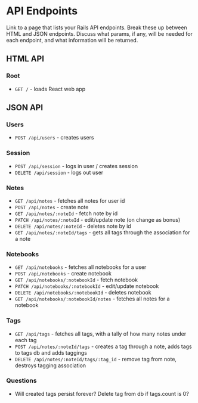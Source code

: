 # API Endpoints

Link to a page that lists your Rails API endpoints. Break these up between HTML and JSON endpoints. Discuss what params, if any, will be needed for each endpoint, and what information will be returned.

## HTML API

### Root

- `GET /` - loads React web app

## JSON API

### Users

- `POST /api/users` - creates users

### Session

- `POST /api/session` - logs in user / creates session
- `DELETE /api/session` - logs out user

### Notes

- `GET /api/notes` - fetches all notes for user id
- `POST /api/notes` - create note
- `GET /api/notes/:noteId` - fetch note by id
- `PATCH /api/notes/:noteId` - edit/update note (on change as bonus)
- `DELETE /api/notes/:noteId` - deletes note by id
- `GET /api/notes/:noteId/tags` - gets all tags through the association for a note

### Notebooks

- `GET /api/notebooks` - fetches all notebooks for a user
- `POST /api/notebooks` - create notebook
- `GET /api/notebooks/:notebookId` - fetch notebook
- `PATCH /api/notebooks/:notebookId` - edit/update notebook
- `DELETE /api/notebooks/:notebookId` - deletes notebook
- `GET /api/notebooks/:notebookId/notes` - fetches all notes for a notebook

### Tags

- `GET /api/tags` - fetches all tags, with a tally of how many notes under each tag
- `POST /api/notes/:noteId/tags` - creates a tag through a note, adds tags to tags db and adds taggings
- `DELETE /api/notes/:noteId/tags/:tag_id` - remove tag from note, destroys tagging association

### Questions
- Will created tags persist forever? Delete tag from db if tags.count is 0?
